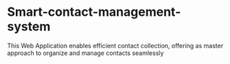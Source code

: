 # Smart-contact-management-system
This Web Application enables efficient contact collection, offering as master approach to organize and manage contacts seamlessly
